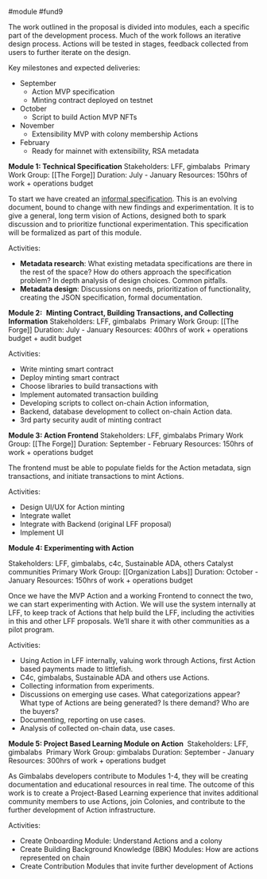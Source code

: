 #module #fund9  


The work outlined in the proposal is divided into modules, each a specific part of the development process. Much of the work follows an iterative design process. Actions will be tested in stages, feedback collected from users to further iterate on the design. 

  

Key milestones and expected deliveries:

-   September
	-   Action MVP specification
	-   Minting contract deployed on testnet
-   October
	-   Script to build Action MVP NFTs
-   November
	-   Extensibility MVP with colony membership Actions
-   February
	-   Ready for mainnet with extensibility, RSA metadata

  

**Module 1: Technical Specification**
Stakeholders: LFF, gimbalabs 
Primary Work Group: [[The Forge]]
Duration: July - January
Resources: 150hrs of work + operations budget

  

To start we have created an [informal specification](https://publish.obsidian.md/littlefish-foundation/Action+Technical+Specification). This is an evolving document, bound to change with new findings and experimentation. It is to give a general, long term vision of Actions, designed both to spark discussion and to prioritize functional experimentation. This specification will be formalized as part of this module.

  

Activities:

-   **Metadata research**: What existing metadata specifications are there in the rest of the space? How do others approach the specification problem? In depth analysis of design choices. Common pitfalls.
-   **Metadata design**: Discussions on needs, prioritization of functionality, creating the JSON specification, formal documentation. 

  

**Module 2:**  **Minting Contract, Building Transactions, and Collecting Information**
Stakeholders: LFF, gimbalabs 
Primary Work Group: [[The Forge]]
Duration: July - January
Resources: 400hrs of work + operations budget + audit budget

  

Activities:

-   Write minting smart contract
-   Deploy minting smart contract 
-   Choose libraries to build transactions with
-   Implement automated transaction building
-   Developing scripts to collect on-chain Action information,
-   Backend, database development to collect on-chain Action data.
-   3rd party security audit of minting contract

  

**Module 3: Action Frontend**
Stakeholders: LFF, gimbalabs
Primary Work Group: [[The Forge]]
Duration: September - February
Resources: 150hrs of work + operations budget

  

The frontend must be able to populate fields for the Action metadata, sign transactions, and initiate transactions to mint Actions. 

  

Activities:

-   Design UI/UX for Action minting
-   Integrate wallet
-   Integrate with Backend (original LFF proposal)
-   Implement UI

  

**Module 4: Experimenting with Action**

Stakeholders: LFF, gimbalabs, c4c, Sustainable ADA, others Catalyst communities
Primary Work Group: [[Organization Labs]]
Duration: October - January
Resources: 150hrs of work + operations budget

  

Once we have the MVP Action and a working Frontend to connect the two, we can start experimenting with Action. We will use the system internally at LFF, to keep track of Actions that help build the LFF, including the activities in this and other LFF proposals. We’ll share it with other communities as a pilot program.

  

Activities:

-   Using Action in LFF internally, valuing work through Actions, first Action based payments made to littlefish.
-   C4c, gimbalabs, Sustainable ADA and others use Actions.
-   Collecting information from experiments.
-   Discussions on emerging use cases. What categorizations appear? What type of Actions are being generated? Is there demand? Who are the buyers?
-   Documenting, reporting on use cases.
-   Analysis of collected on-chain data, use cases.

  

**Module 5: Project Based Learning Module on Action** 
Stakeholders: LFF, gimbalabs 
Primary Work Group: gimbalabs
Duration: September - January
Resources: 300hrs of work + operations budget

  

As Gimbalabs developers contribute to Modules 1-4, they will be creating documentation and educational resources in real time. The outcome of this work is to create a Project-Based Learning experience that invites additional community members to use Actions, join Colonies, and contribute to the further development of Action infrastructure.

  

Activities:

-   Create Onboarding Module: Understand Actions and a colony
-   Create Building Background Knowledge (BBK) Modules: How are actions represented on chain
-   Create Contribution Modules that invite further development of Actions

  

